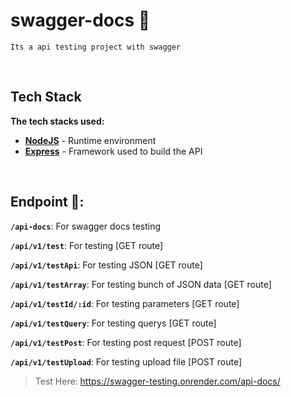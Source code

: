 # swagger-docs 👾

 `Its a api testing project with swagger`

<br>

## Tech Stack 

**The tech stacks used:**

- [**NodeJS**](https://nodejs.org/) - Runtime environment
- [**Express**](https://expressjs.com/) - Framework used to build the API

<br>

## Endpoint 👀:

**`/api-docs`**: For swagger docs testing

**`/api/v1/test`**: For testing  [GET route]

**`/api/v1/testApi`**: For testing JSON  [GET route]

**`/api/v1/testArray`**: For testing bunch of JSON data  [GET route]

**`/api/v1/testId/:id`**: For testing parameters [GET route]

**`/api/v1/testQuery`**: For testing querys [GET route]

**`/api/v1/testPost`**: For testing post request [POST route]

**`/api/v1/testUpload`**: For testing upload file [POST route]

> Test Here: https://swagger-testing.onrender.com/api-docs/


